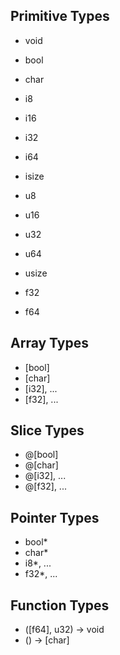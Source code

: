 ## Primitive Types

- void
- bool
- char

- i8
- i16
- i32
- i64
- isize

- u8
- u16
- u32
- u64
- usize

- f32
- f64

## Array Types

- [bool]
- [char]
- [i32], ...
- [f32], ...

## Slice Types

- @[bool]
- @[char]
- @[i32], ...
- @[f32], ...

## Pointer Types

- bool*
- char*
- i8*, ...
- f32*, ...

## Function Types

- ([f64], u32) -> void
- () -> [char]
